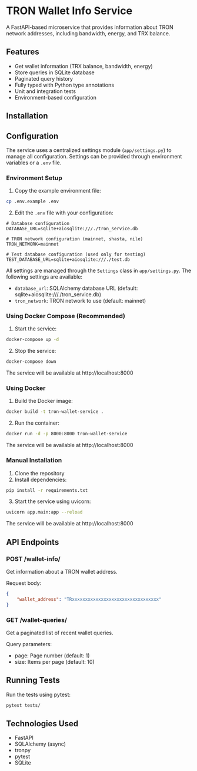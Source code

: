 # TRON Wallet Info Service

A FastAPI-based microservice that provides information about TRON network addresses, including bandwidth, energy, and TRX balance.

## Features

- Get wallet information (TRX balance, bandwidth, energy)
- Store queries in SQLite database
- Paginated query history
- Fully typed with Python type annotations
- Unit and integration tests
- Environment-based configuration

## Installation

## Configuration

The service uses a centralized settings module (`app/settings.py`) to manage all configuration. Settings can be provided through environment variables or a `.env` file.

### Environment Setup

1. Copy the example environment file:
```bash
cp .env.example .env
```

2. Edit the `.env` file with your configuration:
```
# Database configuration
DATABASE_URL=sqlite+aiosqlite:///./tron_service.db

# TRON network configuration (mainnet, shasta, nile)
TRON_NETWORK=mainnet

# Test database configuration (used only for testing)
TEST_DATABASE_URL=sqlite+aiosqlite:///./test.db
```

All settings are managed through the `Settings` class in `app/settings.py`. The following settings are available:

- `database_url`: SQLAlchemy database URL (default: sqlite+aiosqlite:///./tron_service.db)
- `tron_network`: TRON network to use (default: mainnet)

### Using Docker Compose (Recommended)

1. Start the service:
```bash
docker-compose up -d
```

2. Stop the service:
```bash
docker-compose down
```

The service will be available at http://localhost:8000

### Using Docker

1. Build the Docker image:
```bash
docker build -t tron-wallet-service .
```

2. Run the container:
```bash
docker run -d -p 8000:8000 tron-wallet-service
```

The service will be available at http://localhost:8000

### Manual Installation

1. Clone the repository
2. Install dependencies:
```bash
pip install -r requirements.txt
```

3. Start the service using uvicorn:
```bash
uvicorn app.main:app --reload
```

The service will be available at http://localhost:8000

## API Endpoints

### POST /wallet-info/
Get information about a TRON wallet address.

Request body:
```json
{
    "wallet_address": "TRxxxxxxxxxxxxxxxxxxxxxxxxxxxxxxxxx"
}
```

### GET /wallet-queries/
Get a paginated list of recent wallet queries.

Query parameters:
- page: Page number (default: 1)
- size: Items per page (default: 10)

## Running Tests

Run the tests using pytest:
```bash
pytest tests/
```

## Technologies Used

- FastAPI
- SQLAlchemy (async)
- tronpy
- pytest
- SQLite





